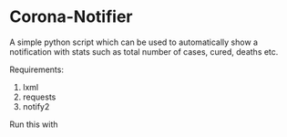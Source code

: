 # Corona-Notifier
A simple python script which can be used to automatically show a notification with stats such as total number of cases, cured, deaths etc.

Requirements:
1. lxml
2. requests
3. notify2

Run this with
```python notifier.py
```
